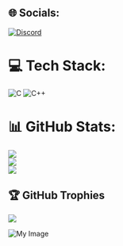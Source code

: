 
## 🌐 Socials:
[![Discord](https://img.shields.io/badge/Discord-%237289DA.svg?logo=discord&logoColor=white)](https://discord.gg/~W1ES#0114) 

# 💻 Tech Stack:
![C](https://img.shields.io/badge/c-%2300599C.svg?style=for-the-badge&logo=c&logoColor=white) ![C++](https://img.shields.io/badge/c++-%2300599C.svg?style=for-the-badge&logo=c%2B%2B&logoColor=white)
# 📊 GitHub Stats:
![](https://github-readme-stats.vercel.app/api?username=W1ESD&theme=dark&hide_border=false&include_all_commits=true&count_private=true)<br/>
![](https://github-readme-streak-stats.herokuapp.com/?user=W1ESD&theme=dark&hide_border=false)<br/>
![](https://github-readme-stats.vercel.app/api/top-langs/?username=W1ESD&theme=dark&hide_border=false&include_all_commits=true&count_private=true&layout=compact)

## 🏆 GitHub Trophies
![](https://github-profile-trophy.vercel.app/?username=W1ESD&theme=monokai&no-frame=false&no-bg=false&margin-w=4)

![My Image](https://user-images.githubusercontent.com/34418187/202911326-559ae103-550c-40dc-a404-4c7ca2eeb777.gif)
